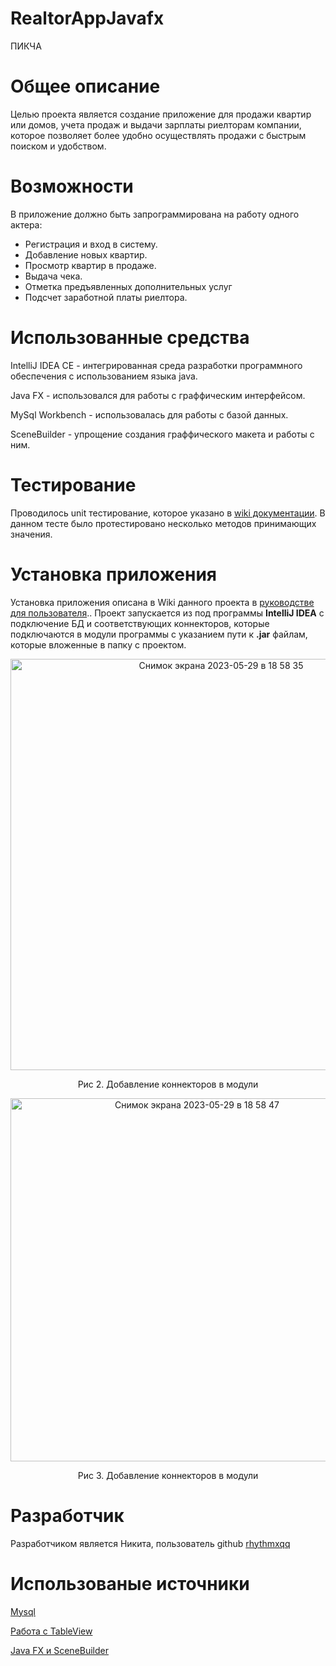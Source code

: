 # RealtorAppJavafx
ПИКЧА 
# Общее описание
Целью проекта является создание приложение для продажи квартир или домов, учета продаж и выдачи зарплаты риелторам компании, которое позволяет более удобно осуществлять продажи с быстрым поиском и удобством.
# Возможности
В приложение должно быть запрограммирована на работу одного актера:
* Регистрация и вход в систему.
* Добавление новых квартир.
* Просмотр квартир в продаже.
* Выдача чека.
* Отметка предъявленных дополнительных услуг
* Подсчет заработной платы риелтора.

# Использованные средства

IntelliJ IDEA CE - интегрированная среда разработки программного обеспечения с использованием языка java.

Java FX - использовался для работы с граффическим интерфейсом.

MySql Workbench - использовалась для работы с базой данных.

SceneBuilder - упрощение создания граффического макета и работы с ним.

# Тестирование

Проводилось unit тестирование, которое указано в [wiki документации](https://github.com/rhythmxqq/RealtorAppJavafx/wiki/%2310-unit-тесты).
В данном тесте было протестировано несколько методов принимающих значения.

# Установка приложения
Установка приложения описана в Wiki данного проекта в [руководстве для пользователя](https://github.com/rhythmxqq/RealtorAppJavafx/wiki/%2311-Руководство-пользователя).. Проект запускается из под программы **IntelliJ IDEA** с подключение БД и соответствующих коннекторов, которые подключаются в модули программы с указанием пути к **.jar** файлам, которые вложенные в папку с проектом.
<p align="center">
<img width="658" alt="Снимок экрана 2023-05-29 в 18 58 35" src="https://github.com/rhythmxqq/RealtorAppJavafx/assets/96514857/70ae84e8-825d-43ee-85dd-22060645a484">
</p>
<p align="center">
Рис 2. Добавление коннекторов в модули
</p>
<p align="center">
<img width="581" alt="Снимок экрана 2023-05-29 в 18 58 47" src="https://github.com/rhythmxqq/RealtorAppJavafx/assets/96514857/de6aace4-0cd1-4748-8dc2-782373881913">
</p>
<p align="center">
Рис 3. Добавление коннекторов в модули
</p>

# Разработчик
Разработчиком является Никита, пользователь github [rhythmxqq](https://github.com/rhythmxqq)

# Использованые источники

[Mysql](https://metanit.com/sql/)

[Работа с TableView](https://metanit.com/java/javafx/4.13.php)

[Java FX и SceneBuilder](https://habr.com/ru/post/474292/)

